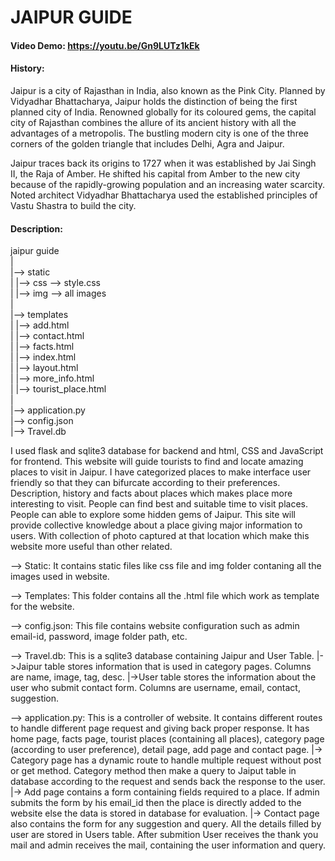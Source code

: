 # JAIPUR GUIDE
#### Video Demo:  https://youtu.be/Gn9LUTz1kEk
#### History:

Jaipur is a city of Rajasthan in India, also known as the Pink City.
Planned by Vidyadhar Bhattacharya, Jaipur holds the distinction of being the first planned city of India. Renowned globally for its coloured gems, the capital city of Rajasthan combines the allure of its ancient history with all the advantages of a metropolis. The bustling modern city is one of the three corners of the golden triangle that includes Delhi, Agra and Jaipur.

Jaipur traces back its origins to 1727 when it was established by Jai Singh II, the Raja of Amber. He shifted his capital from Amber to the new city because of the rapidly-growing population and an increasing water scarcity. Noted architect Vidyadhar Bhattacharya used the established principles of Vastu Shastra to build the city.

#### Description:

jaipur guide<br>
    |<br>
    |--> static<br>
    |       |--> css --> style.css<br>
    |       |--> img --> all images<br>
    |<br>
    |--> templates<br>
    |       |--> add.html<br>
    |       |--> contact.html<br>
    |       |--> facts.html<br>
    |       |--> index.html<br>
    |       |--> layout.html<br>
    |       |--> more_info.html<br>
    |       |--> tourist_place.html<br>
    |<br>
    |--> application.py<br>
    |--> config.json<br>
    |--> Travel.db<br>

I used flask and sqlite3 database for backend and html, CSS and JavaScript for frontend. This website will guide tourists to find and locate amazing places to visit in Jaipur. I have categorized places to make interface user friendly so that they can bifurcate according to their preferences. Description, history and facts about places which makes place more interesting to visit. People can find best and suitable time to visit places. People can able to explore some hidden gems of Jaipur.
This site will provide collective knowledge about a place giving major information to users. With collection of photo captured at that location which make this website more useful than other related.

--> Static: It contains static files like css file and img folder contaning all the images used in website.

--> Templates: This folder contains all the .html file which work as template for the website.

--> config.json: This file contains website configuration such as admin email-id, password, image folder path, etc.

--> Travel.db: This is a sqlite3 database containing Jaipur and User Table.
                |->Jaipur table stores information that is used in category pages. Columns are name, image, tag, desc.
                |->User table stores the information about the user who submit contact form. Columns are username, email, contact, suggestion.

--> application.py: This is a controller of website. It contains different routes to handle different page request and giving back proper response. It has home page, facts page, tourist places (containing all places), category page (according to user preference), detail page, add page and contact page.
                    |-> Category page has a dynamic route to handle multiple request without post or get method. Category method then make a query to Jaiput table in database according to the request and sends back the response to the user.
                    |-> Add page contains a form containing fields required to a place. If admin submits the form by his email_id then the place is directly added to the website else the data is stored in database for evaluation.
                    |-> Contact page also contains the form for any suggestion and query. All the details filled by user are stored in Users table. After submition User receives the thank you mail and admin receives the mail, containing the user information and query.

